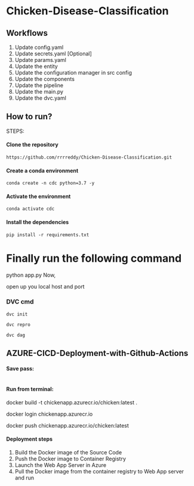 # Chicken-Disease-Classification

## Workflows
1. Update config.yaml
2. Update secrets.yaml [Optional]
3. Update params.yaml
4. Update the entity
5. Update the configuration manager in src config
6. Update the components
7. Update the pipeline
8. Update the main.py
9. Update the dvc.yaml

## How to run?

STEPS:

#### Clone the repository

```
https://github.com/rrrreddy/Chicken-Disease-Classification.git
```
#### Create a conda environment

```
conda create -n cdc python=3.7 -y
```
#### Activate the environment

```
conda activate cdc
```
#### Install the dependencies

```
pip install -r requirements.txt
```

# Finally run the following command
python app.py
Now,

open up you local host and port

### DVC cmd

```
dvc init
```

```
dvc repro
```

```
dvc dag
```


## AZURE-CICD-Deployment-with-Github-Actions

#### Save pass:
```

```

#### Run from terminal:
docker build -t chickenapp.azurecr.io/chicken:latest .

docker login chickenapp.azurecr.io

docker push chickenapp.azurecr.io/chicken:latest

#### Deployment steps

1. Build the Docker image of the Source Code
2. Push the Docker image to Container Registry
3. Launch the Web App Server in Azure
4. Pull the Docker image from the container registry to Web App server and run



